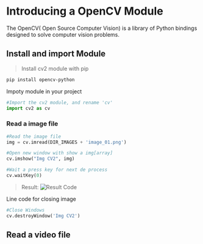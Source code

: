 # Introducing a OpenCV Module

The OpenCV( Open Source Computer Vision) is a library of Python bindings designed to solve computer vision problems.

## Install and import Module

>Install cv2 module with pip

```bash
pip install opencv-python
```

Impoty module in your project

```python
#Import the cv2 module, and rename 'cv'
import cv2 as cv
```

### Read a image file
```python
#Read the image file
img = cv.imread(DIR_IMAGES + 'image_01.png')

#Open new window with show a img[array]
cv.imshow("Img CV2", img)

#Wait a press key for next de process
cv.waitKey(0)
```
> Result:
> ![Result Code](./../images/results/result_01.png)

Line code for closing image

```python
#Close Windows
cv.destroyWindow('Img CV2')
```

## Read a video file

```python

```